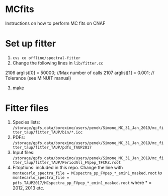 # MCfits
Instructions on how to perform MC fits on CNAF

# Set up fitter

1) ``` cvs co offline/spectral-fitter ```
2) Change the following lines in ```lib/fitter.cc```

2106   arglist[0] = 50000; //Max number of calls
2107   arglist[1] = 0.001; // Tolerance (see MINUIT manual)

3) make

# Fitter files

1) Species lists: ```/storage/gpfs_data/borexino/users/penek/Simone_MC_31_Jan_2019/mc_fitter_taup/fitter_TAUP/bin/*.icc```
2) PDFs: ```/storage/gpfs_data/borexino/users/penek/Simone_MC_31_Jan_2019/mc_fitter_taup/fitter_TAUP/pdfs_TAUP2017```
3) Input files: ```/storage/gpfs_data/borexino/users/penek/Simone_MC_31_Jan_2019/mc_fitter_taup/fitter_TAUP/PeriodAll_FVpep_TFCMZ.root```
4) Fitoptions: included in this repo. Change the line with
```montecarlo_spectra_file = MCspectra_pp_FVpep_*_emin1_masked.root```
to
``` montecarlo_spectra_file = pdfs_TAUP2017/MCspectra_pp_FVpep_*_emin1_masked.root```
where * = 2012, 2013 etc.
